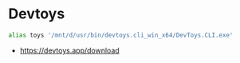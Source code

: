 # Devtoys

```sh
alias toys '/mnt/d/usr/bin/devtoys.cli_win_x64/DevToys.CLI.exe'

```

- https://devtoys.app/download